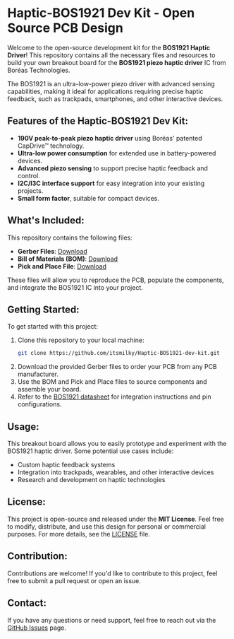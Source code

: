 
# Haptic-BOS1921 Dev Kit - Open Source PCB Design

Welcome to the open-source development kit for the **BOS1921 Haptic Driver**! This repository contains all the necessary files and resources to build your own breakout board for the **BOS1921 piezo haptic driver** IC from Boréas Technologies.

The BOS1921 is an ultra-low-power piezo driver with advanced sensing capabilities, making it ideal for applications requiring precise haptic feedback, such as trackpads, smartphones, and other interactive devices.

## Features of the Haptic-BOS1921 Dev Kit:
- **190V peak-to-peak piezo haptic driver** using Boréas' patented CapDrive™ technology.
- **Ultra-low power consumption** for extended use in battery-powered devices.
- **Advanced piezo sensing** to support precise haptic feedback and control.
- **I2C/I3C interface support** for easy integration into your existing projects.
- **Small form factor**, suitable for compact devices.

## What's Included:
This repository contains the following files:
- **Gerber Files**: [Download](./Gerber_Boreas-Haptic-BOS1921-Breakout-Board_PCB_PCB_Boreas-Haptic-BOS1921_2024-0_2024-10-19.zip)
- **Bill of Materials (BOM)**: [Download](./BOM_Boreas-Haptic-BOS1921-Breakout-Board_2024-10-19.csv)
- **Pick and Place File**: [Download](./PickAndPlace_PCB_PCB_Boreas-Haptic-BOS1921_2024-09-25_2024-10-19.csv)

These files will allow you to reproduce the PCB, populate the components, and integrate the BOS1921 IC into your project.

## Getting Started:
To get started with this project:
1. Clone this repository to your local machine:
   ```bash
   git clone https://github.com/itsmilky/Haptic-BOS1921-dev-kit.git
   ```
2. Download the provided Gerber files to order your PCB from any PCB manufacturer.
3. Use the BOM and Pick and Place files to source components and assemble your board.
4. Refer to the [BOS1921 datasheet](https://www.boreas.ca) for integration instructions and pin configurations.

## Usage:
This breakout board allows you to easily prototype and experiment with the BOS1921 haptic driver. Some potential use cases include:
- Custom haptic feedback systems
- Integration into trackpads, wearables, and other interactive devices
- Research and development on haptic technologies

## License:
This project is open-source and released under the **MIT License**. Feel free to modify, distribute, and use this design for personal or commercial purposes. For more details, see the [LICENSE](./LICENSE) file.

## Contribution:
Contributions are welcome! If you'd like to contribute to this project, feel free to submit a pull request or open an issue.

## Contact:
If you have any questions or need support, feel free to reach out via the [GitHub Issues](https://github.com/itsmilky/Haptic-BOS1921-dev-kit/issues) page.
